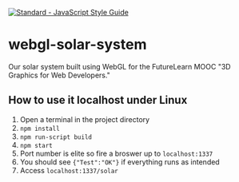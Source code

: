 [![Standard - JavaScript Style Guide](https://img.shields.io/badge/code%20style-standard-brightgreen.svg)](http://standardjs.com/)

# webgl-solar-system
Our solar system built using WebGL for the FutureLearn MOOC "3D Graphics for Web Developers."

## How to use it localhost under Linux
1. Open a terminal in the project directory
2. `npm install`
3. `npm run-script build`
4. `npm start`
5. Port number is elite so fire a broswer up to `localhost:1337`
6. You should see `{"Test":"OK"}` if everything runs as intended
7. Access `localhost:1337/solar`

